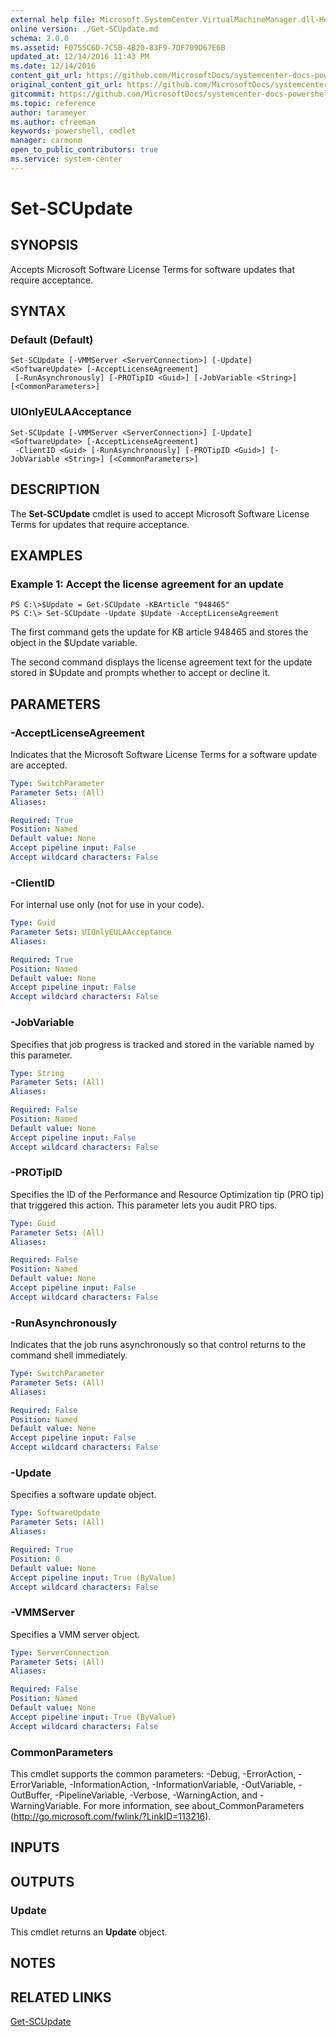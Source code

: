 ```yaml
---
external help file: Microsoft.SystemCenter.VirtualMachineManager.dll-Help.xml
online version: ./Get-SCUpdate.md
schema: 2.0.0
ms.assetid: F0755C6D-7C5B-4B20-83F9-7DF709D67E6B
updated_at: 12/14/2016 11:43 PM
ms.date: 12/14/2016
content_git_url: https://github.com/MicrosoftDocs/systemcenter-docs-powershell/blob/master/systemcenter-cmdlets/SystemCenter2016/VirtualMachineManager/v1.0/Set-SCUpdate.md
original_content_git_url: https://github.com/MicrosoftDocs/systemcenter-docs-powershell/blob/master/systemcenter-cmdlets/SystemCenter2016/VirtualMachineManager/v1.0/Set-SCUpdate.md
gitcommit: https://github.com/MicrosoftDocs/systemcenter-docs-powershell/blob/96cd9bd2780eb6b78c540fa00d3b8a4313e3ed40/systemcenter-cmdlets/SystemCenter2016/VirtualMachineManager/v1.0/Set-SCUpdate.md
ms.topic: reference
author: tarameyer
ms.author: cfreeman
keywords: powershell, cmdlet
manager: carmonm
open_to_public_contributors: true
ms.service: system-center
---
```


# Set-SCUpdate

## SYNOPSIS
Accepts Microsoft Software License Terms for software updates that require acceptance.

## SYNTAX

### Default (Default)
```
Set-SCUpdate [-VMMServer <ServerConnection>] [-Update] <SoftwareUpdate> [-AcceptLicenseAgreement]
 [-RunAsynchronously] [-PROTipID <Guid>] [-JobVariable <String>] [<CommonParameters>]
```

### UIOnlyEULAAcceptance
```
Set-SCUpdate [-VMMServer <ServerConnection>] [-Update] <SoftwareUpdate> [-AcceptLicenseAgreement]
 -ClientID <Guid> [-RunAsynchronously] [-PROTipID <Guid>] [-JobVariable <String>] [<CommonParameters>]
```

## DESCRIPTION
The **Set-SCUpdate** cmdlet is used to accept Microsoft Software License Terms for updates that require acceptance.

## EXAMPLES

### Example 1: Accept the license agreement for an update
```
PS C:\>$Update = Get-SCUpdate -KBArticle "948465"
PS C:\> Set-SCUpdate -Update $Update -AcceptLicenseAgreement
```

The first command gets the update for KB article 948465 and stores the object in the $Update variable.

The second command displays the license agreement text for the update stored in $Update and prompts whether to accept or decline it.

## PARAMETERS

### -AcceptLicenseAgreement
Indicates that the Microsoft Software License Terms for a software update are accepted.

```yaml
Type: SwitchParameter
Parameter Sets: (All)
Aliases: 

Required: True
Position: Named
Default value: None
Accept pipeline input: False
Accept wildcard characters: False
```

### -ClientID
For internal use only (not for use in your code).

```yaml
Type: Guid
Parameter Sets: UIOnlyEULAAcceptance
Aliases: 

Required: True
Position: Named
Default value: None
Accept pipeline input: False
Accept wildcard characters: False
```

### -JobVariable
Specifies that job progress is tracked and stored in the variable named by this parameter.

```yaml
Type: String
Parameter Sets: (All)
Aliases: 

Required: False
Position: Named
Default value: None
Accept pipeline input: False
Accept wildcard characters: False
```

### -PROTipID
Specifies the ID of the Performance and Resource Optimization tip (PRO tip) that triggered this action.
This parameter lets you audit PRO tips.

```yaml
Type: Guid
Parameter Sets: (All)
Aliases: 

Required: False
Position: Named
Default value: None
Accept pipeline input: False
Accept wildcard characters: False
```

### -RunAsynchronously
Indicates that the job runs asynchronously so that control returns to the command shell immediately.

```yaml
Type: SwitchParameter
Parameter Sets: (All)
Aliases: 

Required: False
Position: Named
Default value: None
Accept pipeline input: False
Accept wildcard characters: False
```

### -Update
Specifies a software update object.

```yaml
Type: SoftwareUpdate
Parameter Sets: (All)
Aliases: 

Required: True
Position: 0
Default value: None
Accept pipeline input: True (ByValue)
Accept wildcard characters: False
```

### -VMMServer
Specifies a VMM server object.

```yaml
Type: ServerConnection
Parameter Sets: (All)
Aliases: 

Required: False
Position: Named
Default value: None
Accept pipeline input: True (ByValue)
Accept wildcard characters: False
```

### CommonParameters
This cmdlet supports the common parameters: -Debug, -ErrorAction, -ErrorVariable, -InformationAction, -InformationVariable, -OutVariable, -OutBuffer, -PipelineVariable, -Verbose, -WarningAction, and -WarningVariable. For more information, see about_CommonParameters (http://go.microsoft.com/fwlink/?LinkID=113216).

## INPUTS

## OUTPUTS

### Update
This cmdlet returns an **Update** object.

## NOTES

## RELATED LINKS

[Get-SCUpdate](xref:SystemCenter2016/VirtualMachineManager/v1.0/Get-SCUpdate.md)

